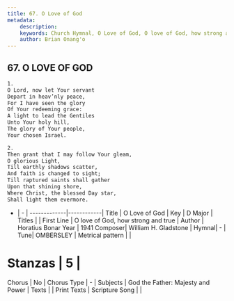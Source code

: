 ```yaml
---
title: 67. O Love of God
metadata:
    description: 
    keywords: Church Hymnal, O Love of God, O love of God, how strong and true, 
    author: Brian Onang'o
---
```



## 67. O LOVE OF GOD

```txt
1.
O Lord, now let Your servant
Depart in heav’nly peace,
For I have seen the glory
Of Your redeeming grace:
A light to lead the Gentiles
Unto Your holy hill,
The glory of Your people,
Your chosen Israel.

2.
Then grant that I may follow Your gleam,
O glorious Light,
Till earthly shadows scatter,
And faith is changed to sight;
Till raptured saints shall gather
Upon that shining shore,
Where Christ, the blessed Day star,
Shall light them evermore.
```

- |   -  |
-------------|------------|
Title | O Love of God |
Key | D Major |
Titles |  |
First Line | O love of God, how strong and true |
Author | Horatius Bonar
Year | 1941
Composer| William H. Gladstone |
Hymnal|  - |
Tune| OMBERSLEY |
Metrical pattern | |
# Stanzas | 5 |
Chorus | No |
Chorus Type | - |
Subjects | God the Father: Majesty and Power |
Texts |  |
Print Texts | 
Scripture Song |  |
  
